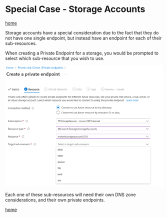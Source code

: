 # Special Case - Storage Accounts

[home](./readme.md)

Storage accounts have a special consideration due to the fact that they do not have one single endpoint, but instead have an endpoint for each of their sub-resources.

When creating a Private Endpoint for a storage, you would be prompted to select which sub-resource that you wish to use.

![Selecting a sub-resource for a storage account in the create a private endpoint experience](img/sa-options.png)

Each one of these sub-resources will need their own DNS zone considerations, and their own private endpoints.

[home](./readme.md)
